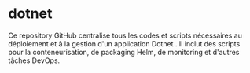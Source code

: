 # dotnet
Ce repository GitHub centralise tous les codes et scripts nécessaires au déploiement et à la gestion d'un application Dotnet . Il inclut des scripts pour la conteneurisation, de packaging Helm, de monitoring et d'autres tâches DevOps.

